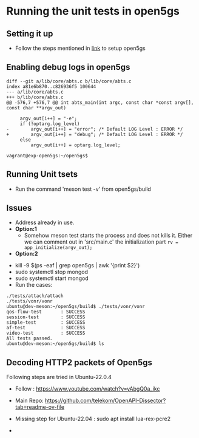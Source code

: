 # Running the unit tests in open5gs

## Setting it up
- Follow the steps mentioned in [link](https://open5gs.org/open5gs/docs/guide/02-building-open5gs-from-sources/) to setup open5gs

## Enabling debug logs in open5gs
```
diff --git a/lib/core/abts.c b/lib/core/abts.c
index a81e6b870..c826936f5 100644
--- a/lib/core/abts.c
+++ b/lib/core/abts.c
@@ -576,7 +576,7 @@ int abts_main(int argc, const char *const argv[], const char **argv_out)

     argv_out[i++] = "-e";
     if (!optarg.log_level)
-        argv_out[i++] = "error"; /* Default LOG Level : ERROR */
+        argv_out[i++] = "debug"; /* Default LOG Level : ERROR */
     else
         argv_out[i++] = optarg.log_level;

vagrant@exp-open5gs:~/open5gs$
```

## Running Unit tsets
- Run the command 'meson test -v' from open5gs/build

## Issues 
- Address already in use.
- **Option:1**
  -   Somehow meson test starts the process and does not kills it. Either we can comment out in 'src/main.c' the initialization part ```rv = app_initialize(argv_out);```
-  **Option:2**
  * kill -9 $(ps -eaf | grep open5gs | awk '{print $2}')
  * sudo systemctl stop mongod
  * sudo systemctl start mongod
  * Run the cases:
```
./tests/attach/attach
./tests/vonr/vonr
ubuntu@dev-meson:~/open5gs/build$ ./tests/vonr/vonr
qos-flow-test       : SUCCESS
session-test        : SUCCESS
simple-test         : SUCCESS
af-test             : SUCCESS
video-test          : SUCCESS
All tests passed.
ubuntu@dev-meson:~/open5gs/build$ ls
```

## Decoding HTTP2 packets of Open5gs
Following steps are tried in Ubuntu-22.0.4
- Follow : https://www.youtube.com/watch?v=yAbgQ0a_ikc
- Main Repo: https://github.com/telekom/OpenAPI-Dissector?tab=readme-ov-file
- Missing step for Ubuntu-22.04 : sudo apt install lua-rex-pcre2

- 

